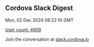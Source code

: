 ## Cordova Slack Digest
Mon, 02 Dec 2024 08:22:10 GMT

[User count: 4909](https://cordova.slack.com/)


Join the conversation at [slack.cordova.io](http://slack.cordova.io/)
